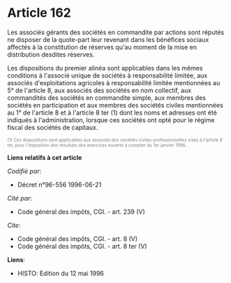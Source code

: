 # Article 162

Les associés gérants des sociétés en commandite par actions sont réputés ne disposer de la quote-part leur revenant dans les
bénéfices sociaux affectés à la constitution de réserves qu'au moment de la mise en distribution desdites réserves.

Les dispositions du premier alinéa sont applicables dans les mêmes conditions à l'associé unique de sociétés à responsabilité
limitée, aux associés d'exploitations agricoles à responsabilité limitée mentionnées au 5° de l'article 8, aux associés des
sociétés en nom collectif, aux commandités des sociétés en commandite simple, aux membres des sociétés en participation et
aux membres des sociétés civiles mentionnées au 1° de l'article 8 et à l'article 8 ter (1) dont les noms et adresses ont été
indiqués à l'administration, lorsque ces sociétés ont opté pour le régime fiscal des sociétés de capitaux.

<font color="#808080" size="1">(1) Ces dispositions sont applicables aux associés des sociétés civiles professionnelles visés
à l'article 8 ter, pour l'imposition des résultats des exercices ouverts à compter du 1er janvier 1996.</font>

**Liens relatifs à cet article**

_Codifié par_:

  - Décret n°96-556 1996-06-21

_Cité par_:

  - Code général des impôts, CGI. - art. 239 (V)

_Cite_:

  - Code général des impôts, CGI. - art. 8 (V)
  - Code général des impôts, CGI. - art. 8 ter (V)

**Liens**:

  - HISTO: Edition du 12 mai 1996
